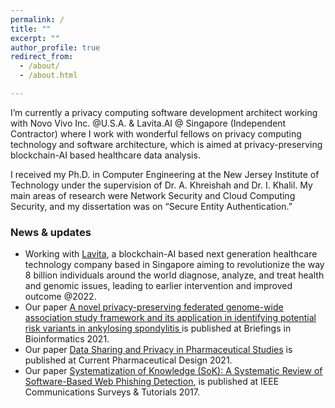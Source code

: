 ```yaml
---
permalink: / 
title: ""
excerpt: ""
author_profile: true
redirect_from:
  - /about/
  - /about.html

---
```


I’m currently a privacy computing software development architect working with Novo Vivo Inc. @U.S.A. & Lavita.AI @ Singapore (Independent Contractor) where I work with wonderful fellows on privacy computing technology and software architecture, which is aimed at privacy-preserving blockchain-AI based healthcare data analysis.

I received my Ph.D. in Computer Engineering at the New Jersey Institute of Technology under the supervision of Dr. A. Khreishah and Dr. I. Khalil. My main areas of research were Network Security and Cloud Computing Security, and my dissertation was on “Secure Entity Authentication.”

### News & updates
* Working with [Lavita](https://www.lavita.ai/), a blockchain-AI based next generation healthcare technology company based in Singapore aiming to revolutionize the way 8 billion individuals around the world diagnose, analyze, and treat health and genomic issues, leading to earlier intervention and improved outcome @2022.
* Our paper [A novel privacy-preserving federated genome-wide association study framework and its application in identifying potential risk variants in ankylosing spondylitis ](https://academic.oup.com/bib/article-abstract/22/3/bbaa090/5860679) is published at Briefings in Bioinformatics 2021.
* Our paper [Data Sharing and Privacy in Pharmaceutical Studies]([https://aclanthology.org/2022.csrr-1.6/](https://www.ingentaconnect.com/content/ben/cpd/2021/00000027/00000007/art00003)) is published at Current Pharmaceutical Design 2021.
* Our paper [Systematization of Knowledge (SoK): A Systematic Review of Software-Based Web Phishing Detection](https://ieeexplore.ieee.org/abstract/document/8036198), is  published at IEEE Communications Surveys & Tutorials 2017.
